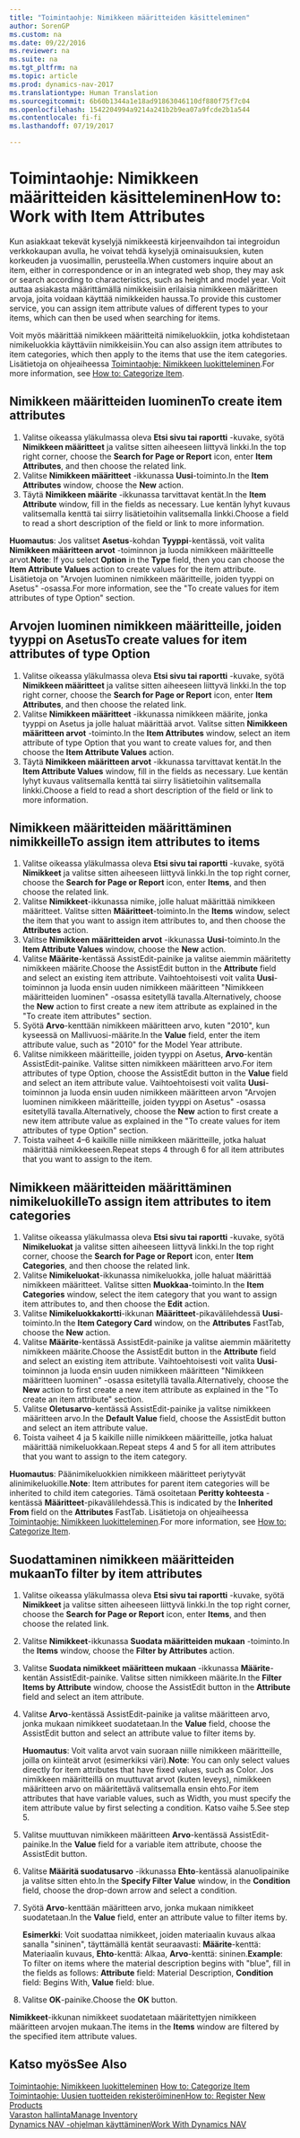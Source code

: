 ```yaml
---
title: "Toimintaohje: Nimikkeen määritteiden käsitteleminen"
author: SorenGP
ms.custom: na
ms.date: 09/22/2016
ms.reviewer: na
ms.suite: na
ms.tgt_pltfrm: na
ms.topic: article
ms.prod: dynamics-nav-2017
ms.translationtype: Human Translation
ms.sourcegitcommit: 6b60b1344a1e18ad91863046110df880f75f7c04
ms.openlocfilehash: 1542204994a9214a241b2b9ea07a9fcde2b1a544
ms.contentlocale: fi-fi
ms.lasthandoff: 07/19/2017

---
```


# <a name="how-to-work-with-item-attributes"></a><span data-ttu-id="676fc-102">Toimintaohje: Nimikkeen määritteiden käsitteleminen</span><span class="sxs-lookup"><span data-stu-id="676fc-102">How to: Work with Item Attributes</span></span>
<span data-ttu-id="676fc-103">Kun asiakkaat tekevät kyselyjä nimikkeestä kirjeenvaihdon tai integroidun verkkokaupan avulla, he voivat tehdä kyselyjä ominaisuuksien, kuten korkeuden ja vuosimallin, perusteella.</span><span class="sxs-lookup"><span data-stu-id="676fc-103">When customers inquire about an item, either in correspondence or in an integrated web shop, they may ask or search according to characteristics, such as height and model year.</span></span> <span data-ttu-id="676fc-104">Voit auttaa asiakasta määrittämällä nimikkeisiin erilaisia nimikkeen määritteen arvoja, joita voidaan käyttää nimikkeiden haussa.</span><span class="sxs-lookup"><span data-stu-id="676fc-104">To provide this customer service, you can assign item attribute values of different types to your items, which can then be used when searching for items.</span></span>

<span data-ttu-id="676fc-105">Voit myös määrittää nimikkeen määritteitä nimikeluokkiin, jotka kohdistetaan nimikeluokkia käyttäviin nimikkeisiin.</span><span class="sxs-lookup"><span data-stu-id="676fc-105">You can also assign item attributes to item categories, which then apply to the items that use the item categories.</span></span> <span data-ttu-id="676fc-106">Lisätietoja on ohjeaiheessa [Toimintaohje: Nimikkeen luokitteleminen](inventory-how-categorize-items.md).</span><span class="sxs-lookup"><span data-stu-id="676fc-106">For more information, see [How to: Categorize Item](inventory-how-categorize-items.md).</span></span>

## <a name="to-create-item-attributes"></a><span data-ttu-id="676fc-107">Nimikkeen määritteiden luominen</span><span class="sxs-lookup"><span data-stu-id="676fc-107">To create item attributes</span></span>
1. <span data-ttu-id="676fc-108">Valitse oikeassa yläkulmassa oleva **Etsi sivu tai raportti** -kuvake, syötä **Nimikkeen määritteet** ja valitse sitten aiheeseen liittyvä linkki.</span><span class="sxs-lookup"><span data-stu-id="676fc-108">In the top right corner, choose the **Search for Page or Report** icon, enter **Item Attributes**, and then choose the related link.</span></span>
2. <span data-ttu-id="676fc-109">Valitse **Nimikkeen määritteet** -ikkunassa **Uusi**-toiminto.</span><span class="sxs-lookup"><span data-stu-id="676fc-109">In the **Item Attributes** window, choose the **New** action.</span></span>
3. <span data-ttu-id="676fc-110">Täytä **Nimikkeen määrite** -ikkunassa tarvittavat kentät.</span><span class="sxs-lookup"><span data-stu-id="676fc-110">In the **Item Attribute** window, fill in the fields as necessary.</span></span> <span data-ttu-id="676fc-111">Lue kentän lyhyt kuvaus valitsemalla kenttä tai siirry lisätietoihin valitsemalla linkki.</span><span class="sxs-lookup"><span data-stu-id="676fc-111">Choose a field to read a short description of the field or link to more information.</span></span>

<span data-ttu-id="676fc-112">**Huomautus**: Jos valitset **Asetus**-kohdan **Tyyppi**-kentässä, voit valita **Nimikkeen määritteen arvot** -toiminnon ja luoda nimikkeen määritteelle arvot.</span><span class="sxs-lookup"><span data-stu-id="676fc-112">**Note**: If you select **Option** in the **Type** field, then you can choose the **Item Attribute Values** action to create values for the item attribute.</span></span> <span data-ttu-id="676fc-113">Lisätietoja on "Arvojen luominen nimikkeen määritteille, joiden tyyppi on Asetus" -osassa.</span><span class="sxs-lookup"><span data-stu-id="676fc-113">For more information, see the "To create values for item attributes of type Option" section.</span></span>  

## <a name="to-create-values-for-item-attributes-of-type-option"></a><span data-ttu-id="676fc-114">Arvojen luominen nimikkeen määritteille, joiden tyyppi on Asetus</span><span class="sxs-lookup"><span data-stu-id="676fc-114">To create values for item attributes of type Option</span></span>
1. <span data-ttu-id="676fc-115">Valitse oikeassa yläkulmassa oleva **Etsi sivu tai raportti** -kuvake, syötä **Nimikkeen määritteet** ja valitse sitten aiheeseen liittyvä linkki.</span><span class="sxs-lookup"><span data-stu-id="676fc-115">In the top right corner, choose the **Search for Page or Report** icon, enter **Item Attributes**, and then choose the related link.</span></span>
2. <span data-ttu-id="676fc-116">Valitse **Nimikkeen määritteet** -ikkunassa nimikkeen määrite, jonka tyyppi on Asetus ja jolle haluat määrittää arvot. Valitse sitten **Nimikkeen määritteen arvot** -toiminto.</span><span class="sxs-lookup"><span data-stu-id="676fc-116">In the **Item Attributes** window, select an item attribute of type Option that you want to create values for, and then choose the **Item Attribute Values** action.</span></span>
3. <span data-ttu-id="676fc-117">Täytä **Nimikkeen määritteen arvot** -ikkunassa tarvittavat kentät.</span><span class="sxs-lookup"><span data-stu-id="676fc-117">In the **Item Attribute Values** window, fill in the fields as necessary.</span></span> <span data-ttu-id="676fc-118">Lue kentän lyhyt kuvaus valitsemalla kenttä tai siirry lisätietoihin valitsemalla linkki.</span><span class="sxs-lookup"><span data-stu-id="676fc-118">Choose a field to read a short description of the field or link to more information.</span></span>

## <a name="to-assign-item-attributes-to-items"></a><span data-ttu-id="676fc-119">Nimikkeen määritteiden määrittäminen nimikkeille</span><span class="sxs-lookup"><span data-stu-id="676fc-119">To assign item attributes to items</span></span>
1. <span data-ttu-id="676fc-120">Valitse oikeassa yläkulmassa oleva **Etsi sivu tai raportti** -kuvake, syötä **Nimikkeet** ja valitse sitten aiheeseen liittyvä linkki.</span><span class="sxs-lookup"><span data-stu-id="676fc-120">In the top right corner, choose the **Search for Page or Report** icon, enter **Items**, and then choose the related link.</span></span>
2. <span data-ttu-id="676fc-121">Valitse **Nimikkeet**-ikkunassa nimike, jolle haluat määrittää nimikkeen määritteet. Valitse sitten **Määritteet**-toiminto.</span><span class="sxs-lookup"><span data-stu-id="676fc-121">In the **Items** window, select the item that you want to assign item attributes to, and then choose the **Attributes** action.</span></span>
3. <span data-ttu-id="676fc-122">Valitse **Nimikkeen määritteiden arvot** -ikkunassa **Uusi**-toiminto.</span><span class="sxs-lookup"><span data-stu-id="676fc-122">In the **Item Attribute Values** window, choose the **New** action.</span></span>
4. <span data-ttu-id="676fc-123">Valitse **Määrite**-kentässä AssistEdit-painike ja valitse aiemmin määritetty nimikkeen määrite.</span><span class="sxs-lookup"><span data-stu-id="676fc-123">Choose the AssistEdit button in the **Attribute** field and select an existing item attribute.</span></span> <span data-ttu-id="676fc-124">Vaihtoehtoisesti voit valita **Uusi**-toiminnon ja luoda ensin uuden nimikkeen määritteen "Nimikkeen määritteiden luominen" -osassa esitetyllä tavalla.</span><span class="sxs-lookup"><span data-stu-id="676fc-124">Alternatively, choose the **New** action to first create a new item attribute as explained in the "To create item attributes" section.</span></span>
5. <span data-ttu-id="676fc-125">Syötä **Arvo**-kenttään nimikkeen määritteen arvo, kuten "2010", kun kyseessä on Mallivuosi-määrite.</span><span class="sxs-lookup"><span data-stu-id="676fc-125">In the **Value** field, enter the item attribute value, such as "2010" for the Model Year attribute.</span></span>
6. <span data-ttu-id="676fc-126">Valitse nimikkeen määritteille, joiden tyyppi on Asetus, **Arvo**-kentän AssistEdit-painike. Valitse sitten nimikkeen määritteen arvo.</span><span class="sxs-lookup"><span data-stu-id="676fc-126">For item attributes of type Option, choose the AssistEdit button in the **Value** field and select an item attribute value.</span></span> <span data-ttu-id="676fc-127">Vaihtoehtoisesti voit valita **Uusi**-toiminnon ja luoda ensin uuden nimikkeen määritteen arvon "Arvojen luominen nimikkeen määritteille, joiden tyyppi on Asetus" -osassa esitetyllä tavalla.</span><span class="sxs-lookup"><span data-stu-id="676fc-127">Alternatively, choose the **New** action to first create a new item attribute value as explained in the "To create values for item attributes of type Option" section.</span></span>
7. <span data-ttu-id="676fc-128">Toista vaiheet 4–6 kaikille niille nimikkeen määritteille, jotka haluat määrittää nimikkeeseen.</span><span class="sxs-lookup"><span data-stu-id="676fc-128">Repeat steps 4 through 6 for all item attributes that you want to assign to the item.</span></span>

## <a name="to-assign-item-attributes-to-item-categories"></a><span data-ttu-id="676fc-129">Nimikkeen määritteiden määrittäminen nimikeluokille</span><span class="sxs-lookup"><span data-stu-id="676fc-129">To assign item attributes to item categories</span></span>
1. <span data-ttu-id="676fc-130">Valitse oikeassa yläkulmassa oleva **Etsi sivu tai raportti** -kuvake, syötä **Nimikeluokat** ja valitse sitten aiheeseen liittyvä linkki.</span><span class="sxs-lookup"><span data-stu-id="676fc-130">In the top right corner, choose the **Search for Page or Report** icon, enter **Item Categories**, and then choose the related link.</span></span>
2. <span data-ttu-id="676fc-131">Valitse **Nimikeluokat**-ikkunassa nimikeluokka, jolle haluat määrittää nimikkeen määritteet. Valitse sitten **Muokkaa**-toiminto.</span><span class="sxs-lookup"><span data-stu-id="676fc-131">In the **Item Categories** window, select the item category that you want to assign item attributes to, and then choose the **Edit** action.</span></span>
3. <span data-ttu-id="676fc-132">Valitse **Nimikeluokkakortti**-ikkunan **Määritteet**-pikavälilehdessä **Uusi**-toiminto.</span><span class="sxs-lookup"><span data-stu-id="676fc-132">In the **Item Category Card** window, on the **Attributes** FastTab, choose the **New** action.</span></span>
4. <span data-ttu-id="676fc-133">Valitse **Määrite**-kentässä AssistEdit-painike ja valitse aiemmin määritetty nimikkeen määrite.</span><span class="sxs-lookup"><span data-stu-id="676fc-133">Choose the AssistEdit button in the **Attribute** field and select an existing item attribute.</span></span> <span data-ttu-id="676fc-134">Vaihtoehtoisesti voit valita **Uusi**-toiminnon ja luoda ensin uuden nimikkeen määritteen "Nimikkeen määritteen luominen" -osassa esitetyllä tavalla.</span><span class="sxs-lookup"><span data-stu-id="676fc-134">Alternatively, choose the **New** action to first create a new item attribute as explained in the "To create an item attribute" section.</span></span>
5. <span data-ttu-id="676fc-135">Valitse **Oletusarvo**-kentässä AssistEdit-painike ja valitse nimikkeen määritteen arvo.</span><span class="sxs-lookup"><span data-stu-id="676fc-135">In the **Default Value** field, choose the AssistEdit button and select an item attribute value.</span></span>
6. <span data-ttu-id="676fc-136">Toista vaiheet 4 ja 5 kaikille niille nimikkeen määritteille, jotka haluat määrittää nimikeluokkaan.</span><span class="sxs-lookup"><span data-stu-id="676fc-136">Repeat steps 4 and 5 for all item attributes that you want to assign to the item category.</span></span>

<span data-ttu-id="676fc-137">**Huomautus**: Päänimikeluokkien nimikkeen määritteet periytyvät alinimikeluokille.</span><span class="sxs-lookup"><span data-stu-id="676fc-137">**Note**: Item attributes for parent item categories will be inherited to child item categories.</span></span> <span data-ttu-id="676fc-138">Tämä osoitetaan **Peritty kohteesta** -kentässä **Määritteet**-pikavälilehdessä.</span><span class="sxs-lookup"><span data-stu-id="676fc-138">This is indicated by the **Inherited From** field on the **Attributes** FastTab.</span></span> <span data-ttu-id="676fc-139">Lisätietoja on ohjeaiheessa [Toimintaohje: Nimikkeen luokitteleminen](inventory-how-categorize-items.md).</span><span class="sxs-lookup"><span data-stu-id="676fc-139">For more information, see [How to: Categorize Item](inventory-how-categorize-items.md).</span></span>

## <a name="to-filter-by-item-attributes"></a><span data-ttu-id="676fc-140">Suodattaminen nimikkeen määritteiden mukaan</span><span class="sxs-lookup"><span data-stu-id="676fc-140">To filter by item attributes</span></span>
1. <span data-ttu-id="676fc-141">Valitse oikeassa yläkulmassa oleva **Etsi sivu tai raportti** -kuvake, syötä **Nimikkeet** ja valitse sitten aiheeseen liittyvä linkki.</span><span class="sxs-lookup"><span data-stu-id="676fc-141">In the top right corner, choose the **Search for Page or Report** icon, enter **Items**, and then choose the related link.</span></span>
2. <span data-ttu-id="676fc-142">Valitse **Nimikkeet**-ikkunassa **Suodata määritteiden mukaan** -toiminto.</span><span class="sxs-lookup"><span data-stu-id="676fc-142">In the **Items** window, choose the **Filter by Attributes** action.</span></span>
3. <span data-ttu-id="676fc-143">Valitse **Suodata nimikkeet määritteen mukaan** -ikkunassa **Määrite**-kentän AssistEdit-painike. Valitse sitten nimikkeen määrite.</span><span class="sxs-lookup"><span data-stu-id="676fc-143">In the **Filter Items by Attribute** window, choose the AssistEdit button in the **Attribute** field and select an item attribute.</span></span>
4. <span data-ttu-id="676fc-144">Valitse **Arvo**-kentässä AssistEdit-painike ja valitse määritteen arvo, jonka mukaan nimikkeet suodatetaan.</span><span class="sxs-lookup"><span data-stu-id="676fc-144">In the **Value** field, choose the AssistEdit button and select an attribute value to filter items by.</span></span>

    <span data-ttu-id="676fc-145">**Huomautus**: Voit valita arvot vain suoraan niille nimikkeen määritteille, joilla on kiinteät arvot (esimerkiksi väri).</span><span class="sxs-lookup"><span data-stu-id="676fc-145">**Note**: You can only select values directly for item attributes that have fixed values, such as Color.</span></span> <span data-ttu-id="676fc-146">Jos nimikkeen määritteillä on muuttuvat arvot (kuten leveys), nimikkeen määritteen arvo on määritettävä valitsemalla ensin ehto.</span><span class="sxs-lookup"><span data-stu-id="676fc-146">For item attributes that have variable values, such as Width, you must specify the item attribute value by first selecting a condition.</span></span> <span data-ttu-id="676fc-147">Katso vaihe 5.</span><span class="sxs-lookup"><span data-stu-id="676fc-147">See step 5.</span></span>
5. <span data-ttu-id="676fc-148">Valitse muuttuvan nimikkeen määritteen **Arvo**-kentässä AssistEdit-painike.</span><span class="sxs-lookup"><span data-stu-id="676fc-148">In the **Value** field for a variable item attribute, choose the AssistEdit button.</span></span>
6. <span data-ttu-id="676fc-149">Valitse **Määritä suodatusarvo** -ikkunassa **Ehto**-kentässä alanuolipainike ja valitse sitten ehto.</span><span class="sxs-lookup"><span data-stu-id="676fc-149">In the **Specify Filter Value** window, in the **Condition** field, choose the drop-down arrow and select a condition.</span></span>
7. <span data-ttu-id="676fc-150">Syötä **Arvo**-kenttään määritteen arvo, jonka mukaan nimikkeet suodatetaan.</span><span class="sxs-lookup"><span data-stu-id="676fc-150">In the **Value** field, enter an attribute value to filter items by.</span></span>

    <span data-ttu-id="676fc-151">**Esimerkki**: Voit suodattaa nimikkeet, joiden materiaalin kuvaus alkaa sanalla "sininen", täyttämällä kentät seuraavasti: **Määrite**-kenttä: Materiaalin kuvaus, **Ehto**-kenttä: Alkaa, **Arvo**-kenttä: sininen.</span><span class="sxs-lookup"><span data-stu-id="676fc-151">**Example**: To filter on items where the material description begins with "blue", fill in the fields as follows: **Attribute** field: Material Description, **Condition** field: Begins With, **Value** field: blue.</span></span>
8. <span data-ttu-id="676fc-152">Valitse **OK**-painike.</span><span class="sxs-lookup"><span data-stu-id="676fc-152">Choose the **OK** button.</span></span>   

<span data-ttu-id="676fc-153">**Nimikkeet**-ikkunan nimikkeet suodatetaan määritettyjen nimikkeen määritteen arvojen mukaan.</span><span class="sxs-lookup"><span data-stu-id="676fc-153">The items in the **Items** window are filtered by the specified item attribute values.</span></span>

## <a name="see-also"></a><span data-ttu-id="676fc-154">Katso myös</span><span class="sxs-lookup"><span data-stu-id="676fc-154">See Also</span></span>
<span data-ttu-id="676fc-155">[Toimintaohje: Nimikkeen luokitteleminen](inventory-how-categorize-items.md)  </span><span class="sxs-lookup"><span data-stu-id="676fc-155">[How to: Categorize Item](inventory-how-categorize-items.md)  </span></span>  
[<span data-ttu-id="676fc-156">Toimintaohje: Uusien tuotteiden rekisteröiminen</span><span class="sxs-lookup"><span data-stu-id="676fc-156">How to: Register New Products</span></span>](inventory-how-register-new-products.md)  
[<span data-ttu-id="676fc-157">Varaston hallinta</span><span class="sxs-lookup"><span data-stu-id="676fc-157">Manage Inventory</span></span>](inventory-manage-inventory.md)  
[<span data-ttu-id="676fc-158">Dynamics NAV -ohjelman käyttäminen</span><span class="sxs-lookup"><span data-stu-id="676fc-158">Work With Dynamics NAV</span></span>](ui-work-product.md)

